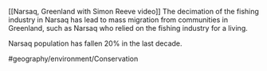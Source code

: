 [[Narsaq, Greenland with Simon Reeve video]]
The decimation of the fishing industry in Narsaq has lead to mass migration from communities in Greenland, such as Narsaq who relied on the fishing industry for a living.

Narsaq population has fallen 20% in the last decade.

#geography/environment/Conservation